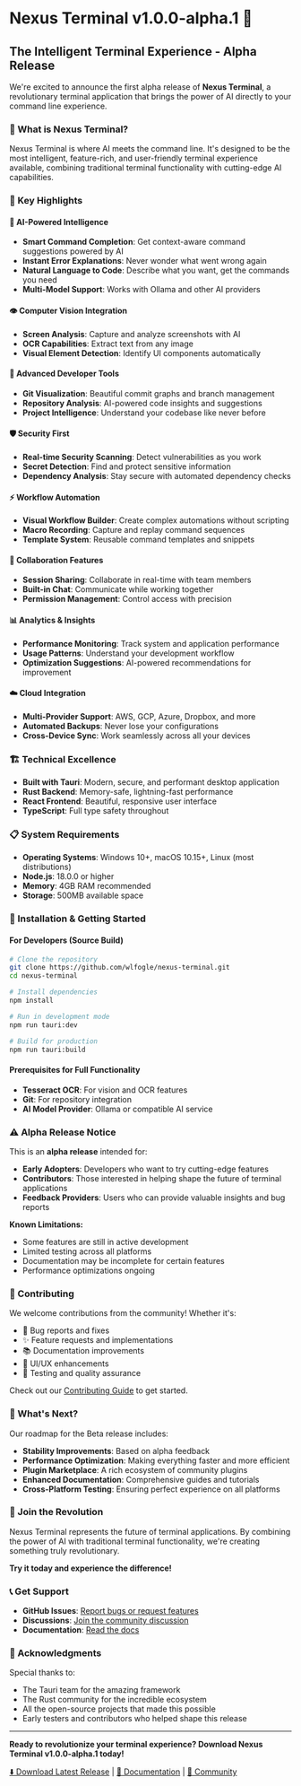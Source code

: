 # Nexus Terminal v1.0.0-alpha.1 🚀

## The Intelligent Terminal Experience - Alpha Release

We're excited to announce the first alpha release of **Nexus Terminal**, a revolutionary terminal application that brings the power of AI directly to your command line experience.

### 🌟 What is Nexus Terminal?

Nexus Terminal is where AI meets the command line. It's designed to be the most intelligent, feature-rich, and user-friendly terminal experience available, combining traditional terminal functionality with cutting-edge AI capabilities.

### 🎯 Key Highlights

#### 🤖 AI-Powered Intelligence
- **Smart Command Completion**: Get context-aware command suggestions powered by AI
- **Instant Error Explanations**: Never wonder what went wrong again
- **Natural Language to Code**: Describe what you want, get the commands you need
- **Multi-Model Support**: Works with Ollama and other AI providers

#### 👁 Computer Vision Integration
- **Screen Analysis**: Capture and analyze screenshots with AI
- **OCR Capabilities**: Extract text from any image
- **Visual Element Detection**: Identify UI components automatically

#### 🔧 Advanced Developer Tools
- **Git Visualization**: Beautiful commit graphs and branch management
- **Repository Analysis**: AI-powered code insights and suggestions
- **Project Intelligence**: Understand your codebase like never before

#### 🛡️ Security First
- **Real-time Security Scanning**: Detect vulnerabilities as you work
- **Secret Detection**: Find and protect sensitive information
- **Dependency Analysis**: Stay secure with automated dependency checks

#### ⚡ Workflow Automation
- **Visual Workflow Builder**: Create complex automations without scripting
- **Macro Recording**: Capture and replay command sequences
- **Template System**: Reusable command templates and snippets

#### 👥 Collaboration Features
- **Session Sharing**: Collaborate in real-time with team members
- **Built-in Chat**: Communicate while working together
- **Permission Management**: Control access with precision

#### 📊 Analytics & Insights
- **Performance Monitoring**: Track system and application performance
- **Usage Patterns**: Understand your development workflow
- **Optimization Suggestions**: AI-powered recommendations for improvement

#### ☁️ Cloud Integration
- **Multi-Provider Support**: AWS, GCP, Azure, Dropbox, and more
- **Automated Backups**: Never lose your configurations
- **Cross-Device Sync**: Work seamlessly across all your devices

### 🏗️ Technical Excellence

- **Built with Tauri**: Modern, secure, and performant desktop application
- **Rust Backend**: Memory-safe, lightning-fast performance
- **React Frontend**: Beautiful, responsive user interface
- **TypeScript**: Full type safety throughout

### 📋 System Requirements

- **Operating Systems**: Windows 10+, macOS 10.15+, Linux (most distributions)
- **Node.js**: 18.0.0 or higher
- **Memory**: 4GB RAM recommended
- **Storage**: 500MB available space

### 🚦 Installation & Getting Started

#### For Developers (Source Build)

```bash
# Clone the repository
git clone https://github.com/wlfogle/nexus-terminal.git
cd nexus-terminal

# Install dependencies
npm install

# Run in development mode
npm run tauri:dev

# Build for production
npm run tauri:build
```

#### Prerequisites for Full Functionality

- **Tesseract OCR**: For vision and OCR features
- **Git**: For repository integration
- **AI Model Provider**: Ollama or compatible AI service

### ⚠️ Alpha Release Notice

This is an **alpha release** intended for:
- **Early Adopters**: Developers who want to try cutting-edge features
- **Contributors**: Those interested in helping shape the future of terminal applications
- **Feedback Providers**: Users who can provide valuable insights and bug reports

**Known Limitations:**
- Some features are still in active development
- Limited testing across all platforms
- Documentation may be incomplete for certain features
- Performance optimizations ongoing

### 🤝 Contributing

We welcome contributions from the community! Whether it's:
- 🐛 Bug reports and fixes
- ✨ Feature requests and implementations
- 📚 Documentation improvements
- 🎨 UI/UX enhancements
- 🧪 Testing and quality assurance

Check out our [Contributing Guide](CONTRIBUTING.md) to get started.

### 📝 What's Next?

Our roadmap for the Beta release includes:
- **Stability Improvements**: Based on alpha feedback
- **Performance Optimization**: Making everything faster and more efficient
- **Plugin Marketplace**: A rich ecosystem of community plugins
- **Enhanced Documentation**: Comprehensive guides and tutorials
- **Cross-Platform Testing**: Ensuring perfect experience on all platforms

### 🎉 Join the Revolution

Nexus Terminal represents the future of terminal applications. By combining the power of AI with traditional terminal functionality, we're creating something truly revolutionary.

**Try it today and experience the difference!**

### 📞 Get Support

- **GitHub Issues**: [Report bugs or request features](https://github.com/wlfogle/nexus-terminal/issues)
- **Discussions**: [Join the community discussion](https://github.com/wlfogle/nexus-terminal/discussions)
- **Documentation**: [Read the docs](https://github.com/wlfogle/nexus-terminal/wiki)

### 🙏 Acknowledgments

Special thanks to:
- The Tauri team for the amazing framework
- The Rust community for the incredible ecosystem
- All the open-source projects that made this possible
- Early testers and contributors who helped shape this release

---

**Ready to revolutionize your terminal experience? Download Nexus Terminal v1.0.0-alpha.1 today!**

[⬇️ Download Latest Release](https://github.com/wlfogle/nexus-terminal/releases/latest) | [📖 Documentation](https://github.com/wlfogle/nexus-terminal/wiki) | [💬 Community](https://github.com/wlfogle/nexus-terminal/discussions)
